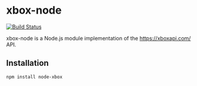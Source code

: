 

# xbox-node

[![Build Status](https://travis-ci.org/iblanky/xbox-node.svg)](https://travis-ci.org/iblanky/xbox-node)

xbox-node is a Node.js module implementation of the https://xboxapi.com/ API.

## Installation
```
npm install node-xbox
```
